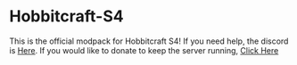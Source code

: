 # Hobbitcraft-S4
This is the official modpack for Hobbitcraft S4!
If you need help, the discord is [Here](https://discord.gg/cFaA6G7).
If you would like to donate to keep the server running, [Click Here](https://venmo.com/Dillon-DeSantis)
